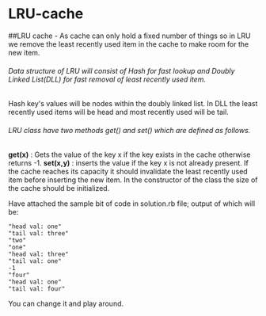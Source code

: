# LRU-cache
##LRU cache - As cache can only hold a fixed number of things so in LRU we remove the least recently used item in the cache to make room for the new item.

###### Data structure of LRU will consist of Hash for fast lookup and Doubly Linked List(DLL) for fast removal of least recently used item.
Hash key's values will be nodes within the doubly linked list.
In DLL the least recently used items will be head and most recently used will be tail.

###### LRU class have two methods get() and set() which are defined as follows.
**get(x)** : Gets the value of the key x if the key exists in the cache
otherwise returns -1.
**set(x,y)** : inserts the value if the key x is not already present. If the
cache reaches its capacity it should invalidate the least recently used
item before inserting the new item.
In the constructor of the class the size of the cache should be initialized.

Have attached the sample bit of code in solution.rb file; output of which will be:

```
"head val: one"
"tail val: three"
"two"
"one"
"head val: three"
"tail val: one"
-1
"four"
"head val: one"
"tail val: four"
```

You can change it and play around.
